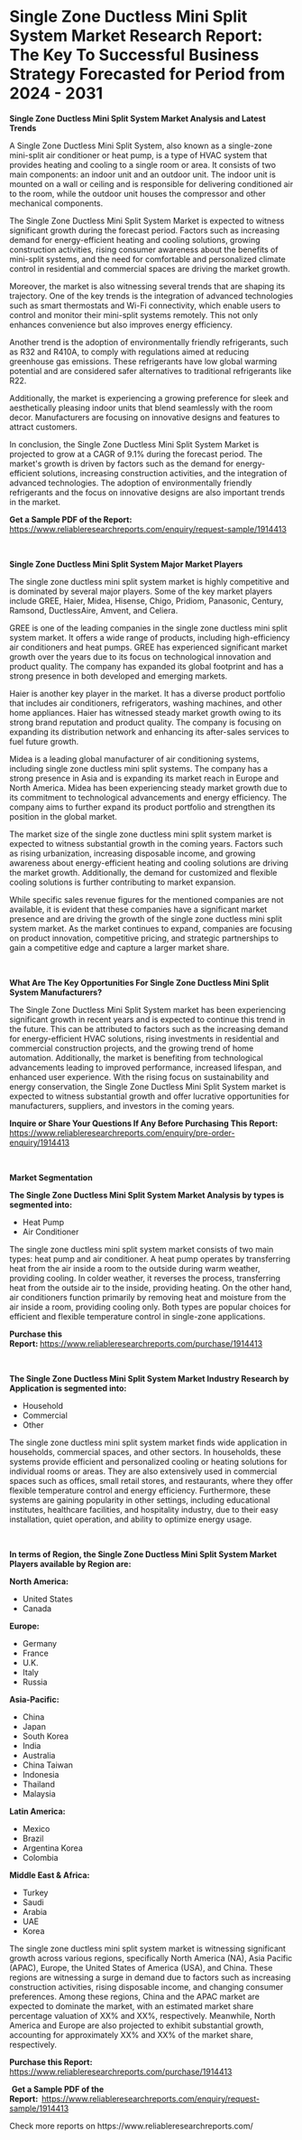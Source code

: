 <p><h1>Single Zone Ductless Mini Split System Market Research Report: The Key To Successful Business Strategy Forecasted for Period from 2024 - 2031</h1></p><p><strong>Single Zone Ductless Mini Split System Market Analysis and Latest Trends</strong></p>
<p><p>A Single Zone Ductless Mini Split System, also known as a single-zone mini-split air conditioner or heat pump, is a type of HVAC system that provides heating and cooling to a single room or area. It consists of two main components: an indoor unit and an outdoor unit. The indoor unit is mounted on a wall or ceiling and is responsible for delivering conditioned air to the room, while the outdoor unit houses the compressor and other mechanical components.</p><p>The Single Zone Ductless Mini Split System Market is expected to witness significant growth during the forecast period. Factors such as increasing demand for energy-efficient heating and cooling solutions, growing construction activities, rising consumer awareness about the benefits of mini-split systems, and the need for comfortable and personalized climate control in residential and commercial spaces are driving the market growth.</p><p>Moreover, the market is also witnessing several trends that are shaping its trajectory. One of the key trends is the integration of advanced technologies such as smart thermostats and Wi-Fi connectivity, which enable users to control and monitor their mini-split systems remotely. This not only enhances convenience but also improves energy efficiency.</p><p>Another trend is the adoption of environmentally friendly refrigerants, such as R32 and R410A, to comply with regulations aimed at reducing greenhouse gas emissions. These refrigerants have low global warming potential and are considered safer alternatives to traditional refrigerants like R22.</p><p>Additionally, the market is experiencing a growing preference for sleek and aesthetically pleasing indoor units that blend seamlessly with the room decor. Manufacturers are focusing on innovative designs and features to attract customers.</p><p>In conclusion, the Single Zone Ductless Mini Split System Market is projected to grow at a CAGR of 9.1% during the forecast period. The market's growth is driven by factors such as the demand for energy-efficient solutions, increasing construction activities, and the integration of advanced technologies. The adoption of environmentally friendly refrigerants and the focus on innovative designs are also important trends in the market.</p></p>
<p><strong>Get a Sample PDF of the Report:&nbsp;</strong> <a href="https://www.reliableresearchreports.com/enquiry/request-sample/1914413">https://www.reliableresearchreports.com/enquiry/request-sample/1914413</a></p>
<p>&nbsp;</p>
<p><strong>Single Zone Ductless Mini Split System Major Market Players</strong></p>
<p><p>The single zone ductless mini split system market is highly competitive and is dominated by several major players. Some of the key market players include GREE, Haier, Midea, Hisense, Chigo, Pridiom, Panasonic, Century, Ramsond, DuctlessAire, Amvent, and Celiera.</p><p>GREE is one of the leading companies in the single zone ductless mini split system market. It offers a wide range of products, including high-efficiency air conditioners and heat pumps. GREE has experienced significant market growth over the years due to its focus on technological innovation and product quality. The company has expanded its global footprint and has a strong presence in both developed and emerging markets.</p><p>Haier is another key player in the market. It has a diverse product portfolio that includes air conditioners, refrigerators, washing machines, and other home appliances. Haier has witnessed steady market growth owing to its strong brand reputation and product quality. The company is focusing on expanding its distribution network and enhancing its after-sales services to fuel future growth.</p><p>Midea is a leading global manufacturer of air conditioning systems, including single zone ductless mini split systems. The company has a strong presence in Asia and is expanding its market reach in Europe and North America. Midea has been experiencing steady market growth due to its commitment to technological advancements and energy efficiency. The company aims to further expand its product portfolio and strengthen its position in the global market.</p><p>The market size of the single zone ductless mini split system market is expected to witness substantial growth in the coming years. Factors such as rising urbanization, increasing disposable income, and growing awareness about energy-efficient heating and cooling solutions are driving the market growth. Additionally, the demand for customized and flexible cooling solutions is further contributing to market expansion.</p><p>While specific sales revenue figures for the mentioned companies are not available, it is evident that these companies have a significant market presence and are driving the growth of the single zone ductless mini split system market. As the market continues to expand, companies are focusing on product innovation, competitive pricing, and strategic partnerships to gain a competitive edge and capture a larger market share.</p></p>
<p>&nbsp;</p>
<p><strong>What Are The Key Opportunities For Single Zone Ductless Mini Split System Manufacturers?</strong></p>
<p><p>The Single Zone Ductless Mini Split System market has been experiencing significant growth in recent years and is expected to continue this trend in the future. This can be attributed to factors such as the increasing demand for energy-efficient HVAC solutions, rising investments in residential and commercial construction projects, and the growing trend of home automation. Additionally, the market is benefiting from technological advancements leading to improved performance, increased lifespan, and enhanced user experience. With the rising focus on sustainability and energy conservation, the Single Zone Ductless Mini Split System market is expected to witness substantial growth and offer lucrative opportunities for manufacturers, suppliers, and investors in the coming years.</p></p>
<p><strong>Inquire or Share Your Questions If Any Before Purchasing This Report:</strong> <a href="https://www.reliableresearchreports.com/enquiry/pre-order-enquiry/1914413">https://www.reliableresearchreports.com/enquiry/pre-order-enquiry/1914413</a></p>
<p>&nbsp;</p>
<p><strong>Market Segmentation</strong></p>
<p><strong>The Single Zone Ductless Mini Split System Market Analysis by types is segmented into:</strong></p>
<p><ul><li>Heat Pump</li><li>Air Conditioner</li></ul></p>
<p><p>The single zone ductless mini split system market consists of two main types: heat pump and air conditioner. A heat pump operates by transferring heat from the air inside a room to the outside during warm weather, providing cooling. In colder weather, it reverses the process, transferring heat from the outside air to the inside, providing heating. On the other hand, air conditioners function primarily by removing heat and moisture from the air inside a room, providing cooling only. Both types are popular choices for efficient and flexible temperature control in single-zone applications.</p></p>
<p><strong>Purchase this Report:&nbsp;</strong><a href="https://www.reliableresearchreports.com/purchase/1914413">https://www.reliableresearchreports.com/purchase/1914413</a></p>
<p>&nbsp;</p>
<p><strong>The Single Zone Ductless Mini Split System Market Industry Research by Application is segmented into:</strong></p>
<p><ul><li>Household</li><li>Commercial</li><li>Other</li></ul></p>
<p><p>The single zone ductless mini split system market finds wide application in households, commercial spaces, and other sectors. In households, these systems provide efficient and personalized cooling or heating solutions for individual rooms or areas. They are also extensively used in commercial spaces such as offices, small retail stores, and restaurants, where they offer flexible temperature control and energy efficiency. Furthermore, these systems are gaining popularity in other settings, including educational institutes, healthcare facilities, and hospitality industry, due to their easy installation, quiet operation, and ability to optimize energy usage.</p></p>
<p>&nbsp;</p>
<p><strong>In terms of Region, the Single Zone Ductless Mini Split System Market Players available by Region are:</strong></p>
<p>
    <p> <strong> North America: </strong>
        <ul>
            <li>United States</li>
            <li>Canada</li>
        </ul>
        </p> 
    <p> <strong> Europe: </strong>
        <ul>
            <li>Germany</li>
            <li>France</li>
            <li>U.K.</li>
            <li>Italy</li>
            <li>Russia</li>
        </ul>
        </p> 
    <p> <strong> Asia-Pacific: </strong>
        <ul>
            <li>China</li>
            <li>Japan</li>
            <li>South Korea</li>
            <li>India</li>
            <li>Australia</li>
            <li>China Taiwan</li>
            <li>Indonesia</li>
            <li>Thailand</li>
            <li>Malaysia</li>
        </ul>
        </p> 
    <p> <strong> Latin America: </strong>
        <ul>
            <li>Mexico</li>
            <li>Brazil</li>
            <li>Argentina Korea</li>
            <li>Colombia</li>
        </ul>
        </p> 
    <p> <strong> Middle East & Africa: </strong>
        <ul>
            <li>Turkey</li>
            <li>Saudi</li>
            <li>Arabia</li>
            <li>UAE</li>
            <li>Korea</li>
        </ul>
    </p>
    </p>
<p><p>The single zone ductless mini split system market is witnessing significant growth across various regions, specifically North America (NA), Asia Pacific (APAC), Europe, the United States of America (USA), and China. These regions are witnessing a surge in demand due to factors such as increasing construction activities, rising disposable income, and changing consumer preferences. Among these regions, China and the APAC market are expected to dominate the market, with an estimated market share percentage valuation of XX% and XX%, respectively. Meanwhile, North America and Europe are also projected to exhibit substantial growth, accounting for approximately XX% and XX% of the market share, respectively.</p></p>
<p><strong>Purchase this Report: </strong><a href="https://www.reliableresearchreports.com/purchase/1914413">https://www.reliableresearchreports.com/purchase/1914413</a></p>
<p>&nbsp;<strong>Get a Sample PDF of the Report:&nbsp;&nbsp;</strong><a href="https://www.reliableresearchreports.com/enquiry/request-sample/1914413">https://www.reliableresearchreports.com/enquiry/request-sample/1914413</a></p>
<p><strong></strong></p>
<p>Check more reports on https://www.reliableresearchreports.com/</p>